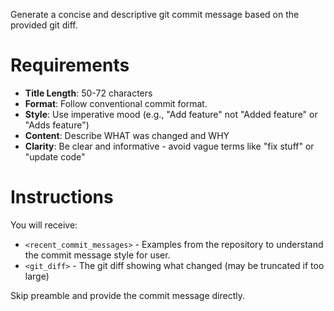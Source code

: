 Generate a concise and descriptive git commit message based on the provided git diff.

# Requirements

- **Title Length**: 50-72 characters
- **Format**: Follow conventional commit format.
- **Style**: Use imperative mood (e.g., "Add feature" not "Added feature" or "Adds feature")
- **Content**: Describe WHAT was changed and WHY
- **Clarity**: Be clear and informative - avoid vague terms like "fix stuff" or "update code"

# Instructions

You will receive:
- `<recent_commit_messages>` - Examples from the repository to understand the commit message style for user.
- `<git_diff>` - The git diff showing what changed (may be truncated if too large)

Skip preamble and provide the commit message directly.
